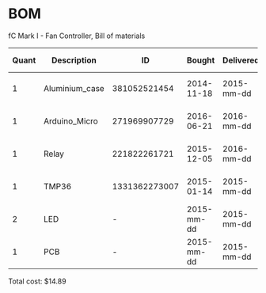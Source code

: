 # BOM
fC Mark I - Fan Controller, Bill of materials

| Quant | Description     | ID            | Bought     | Delivered  | Unit | Charge    | Taxes (USD)      | Cost (USD) |
|-------|-----------------|---------------|------------|------------|------|-----------|------------------|------------|
|     1 | Aluminium_case  |  381052521454 | 2014-11-18 | 2015-mm-dd | each |  USD 0.65 | 0.03 (IOF 6.38%) |       0.68 |
|     1 | Arduino_Micro   |  271969907729 | 2016-06-21 | 2016-mm-dd | each |  GBP 6.67 | 0.56 (IOF 6.38%) |       9.57 |
|     1 | Relay           |  221822261721 | 2015-12-05 | 2016-mm-dd | each |  USD 1.00 | 0.05 (IOF 6.38%) |       1.05 |
|     1 | TMP36           | 1331362273007 | 2015-01-14 | 2015-mm-dd | each |  USD 2.29 | 0.15 (IOF 6.38%) |       2.43 |
|     2 | LED             |             - | 2015-mm-dd | 2015-mm-dd | each |  USD 0.10 | 0.01 (IOF 6.38%) |       0.11 |
|     1 | PCB             |             - | 2015-mm-dd | 2015-mm-dd | each |  USD 1.00 | 0.05 (IOF 6.38%) |       1.05 |

Total cost: $14.89
